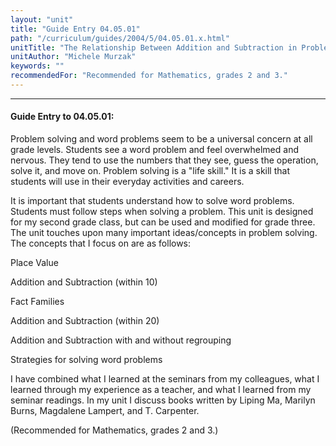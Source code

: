 ```yaml
---
layout: "unit"
title: "Guide Entry 04.05.01"
path: "/curriculum/guides/2004/5/04.05.01.x.html"
unitTitle: "The Relationship Between Addition and Subtraction in Problem Solving"
unitAuthor: "Michele Murzak"
keywords: ""
recommendedFor: "Recommended for Mathematics, grades 2 and 3."
---
```

<body>
<hr/>
 <h4>
  Guide Entry to 04.05.01:
 </h4>
 <p>
  Problem solving and word problems seem to be a universal concern at all grade levels.  Students see a word problem and feel overwhelmed and nervous.  They tend to use the numbers that they see, guess the operation, solve it, and move on.  Problem solving is a "life skill."  It is a skill that students will use in their everyday activities and careers.
 </p>
<p>
  It is important that students understand how to solve word problems.  Students must follow steps when solving a problem.  This unit is designed for my second grade class, but can be used and modified for grade three.  The unit touches upon many important ideas/concepts in problem solving.  The concepts that I focus on are as follows:
 </p>
<p>
  Place Value
 </p>
 <p>
  Addition and Subtraction (within 10)
 </p>
 <p>
  Fact Families
 </p>
 <p>
  Addition and Subtraction (within 20)
 </p>
 <p>
  Addition and Subtraction with and without regrouping
 </p>
 <p>
  Strategies for solving word problems
 </p>
<p>
  I have combined what I learned at the seminars from my colleagues, what I learned through my experience as a teacher, and what I learned from my seminar readings.  In my unit I discuss books written by Liping Ma, Marilyn Burns, Magdalene Lampert, and T. Carpenter.
 </p>
<p>
  (Recommended for Mathematics, grades 2 and 3.)
 </p>

</body>
